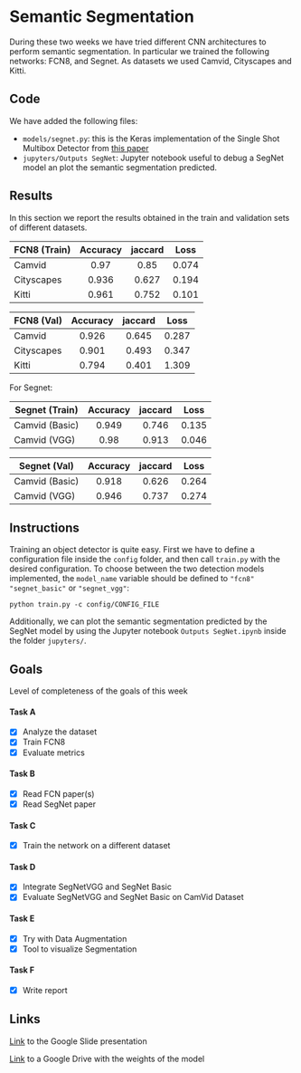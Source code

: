 # Semantic Segmentation
During these two weeks we have tried different CNN architectures to perform semantic segmentation. In particular we trained the following networks: FCN8, and Segnet. As datasets we used Camvid, Cityscapes and Kitti.

## Code
We have added the following files:
* `models/segnet.py`:  this is the Keras implementation of the Single Shot Multibox Detector from [this paper](https://arxiv.org/pdf/1511.00561.pdf)
* `jupyters/Outputs SegNet`: Jupyter notebook useful to debug a SegNet model an plot the semantic segmentation predicted.
## Results
In this section we report the results obtained in the train and validation sets of different datasets.


| FCN8 (Train)    | Accuracy   | jaccard  | Loss  | 
| ----------------- |:------:| :-----:|:-----:|
| Camvid            | 0.97      | 0.85      | 0.074     | 
| Cityscapes        | 0.936      | 0.627      | 0.194     |
| Kitti             | 0.961      | 0.752      | 0.101     |


| FCN8 (Val)    | Accuracy   | jaccard  | Loss  | 
| ----------------- |:------:| :-----:|:-----:|
| Camvid            | 0.926      | 0.645      | 0.287     | 
| Cityscapes        | 0.901      | 0.493      | 0.347     |
| Kitti             | 0.794      | 0.401      | 1.309     |



For Segnet: 

| Segnet (Train)    | Accuracy   | jaccard  | Loss  | 
| ----------------- |:------:| :-----:|:-----:|
| Camvid (Basic)    | 0.949      | 0.746      | 0.135     | 
| Camvid (VGG)      | 0.98      | 0.913      | 0.046     |


| Segnet (Val)    | Accuracy   | jaccard  | Loss  | 
| ----------------- |:------:| :-----:|:-----:|
| Camvid (Basic)    | 0.918      | 0.626      | 0.264     | 
| Camvid (VGG)      | 0.946      | 0.737      | 0.274     |


## Instructions
Training an object detector is quite easy. First we have to define a configuration file inside the `config` folder, and then call `train.py` with the desired configuration. To choose between the two detection models implemented, the `model_name` variable should be defined to `"fcn8"` `"segnet_basic"` or `"segnet_vgg"`:
```
python train.py -c config/CONFIG_FILE
```


Additionally, we can plot the semantic segmentation predicted by the SegNet model by using the Jupyter notebook `Outputs SegNet.ipynb` inside the folder `jupyters/`.

## Goals
Level of completeness of the goals of this week
#### Task A
- [x] Analyze the dataset
- [x] Train FCN8
- [x] Evaluate metrics

#### Task B
- [x] Read FCN paper(s)
- [x] Read SegNet paper

#### Task C
- [x] Train the network on a different dataset

#### Task D
- [x] Integrate SegNetVGG and SegNet Basic
- [x] Evaluate SegNetVGG and SegNet Basic on CamVid Dataset

#### Task E
- [x] Try with Data Augmentation
- [x] Tool to visualize Segmentation

#### Task F
- [x] Write report

## Links
[Link](https://docs.google.com/presentation/d/1V-ui0jbUjdvCARN4frC-gQrkKvEKChS92FLr5iQ614o/edit#slide=id.g1d0f8546dc_1_0) to the Google Slide presentation

[Link](https://drive.google.com/open?id=0B3RGXagP6D6sQ3ZwUDFkdW84N00) to a Google Drive with the weights of the model
